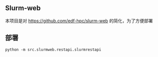 ## Slurm-web
本项目是对 https://github.com/edf-hpc/slurm-web 的简化，为了方便部署

## 部署
```
python -m src.slurmweb.restapi.slurmrestapi
```
